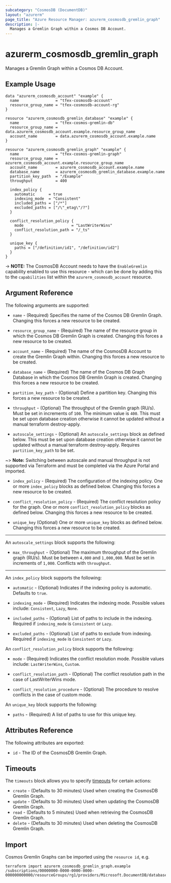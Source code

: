 ```yaml
---
subcategory: "CosmosDB (DocumentDB)"
layout: "azurerm"
page_title: "Azure Resource Manager: azurerm_cosmosdb_gremlin_graph"
description: |-
  Manages a Gremlin Graph within a Cosmos DB Account.
---
```


# azurerm_cosmosdb_gremlin_graph

Manages a Gremlin Graph within a Cosmos DB Account.

## Example Usage

```hcl
data "azurerm_cosmosdb_account" "example" {
  name                = "tfex-cosmosdb-account"
  resource_group_name = "tfex-cosmosdb-account-rg"
}

resource "azurerm_cosmosdb_gremlin_database" "example" {
  name                = "tfex-cosmos-gremlin-db"
  resource_group_name = data.azurerm_cosmosdb_account.example.resource_group_name
  account_name        = data.azurerm_cosmosdb_account.example.name
}

resource "azurerm_cosmosdb_gremlin_graph" "example" {
  name                = "tfex-cosmos-gremlin-graph"
  resource_group_name = azurerm_cosmosdb_account.example.resource_group_name
  account_name        = azurerm_cosmosdb_account.example.name
  database_name       = azurerm_cosmosdb_gremlin_database.example.name
  partition_key_path  = "/Example"
  throughput          = 400

  index_policy {
    automatic      = true
    indexing_mode  = "Consistent"
    included_paths = ["/*"]
    excluded_paths = ["/\"_etag\"/?"]
  }

  conflict_resolution_policy {
    mode                     = "LastWriterWins"
    conflict_resolution_path = "/_ts"
  }

  unique_key {
    paths = ["/definition/id1", "/definition/id2"]
  }
}
```

-> **NOTE:** The CosmosDB Account needs to have the `EnableGremlin` capability enabled to use this resource - which can be done by adding this to the `capabilities` list within the `azurerm_cosmosdb_account` resource.

## Argument Reference

The following arguments are supported:

* `name` - (Required) Specifies the name of the Cosmos DB Gremlin Graph. Changing this forces a new resource to be created.

* `resource_group_name` - (Required) The name of the resource group in which the Cosmos DB Gremlin Graph is created. Changing this forces a new resource to be created.

* `account_name` - (Required) The name of the CosmosDB Account to create the Gremlin Graph within. Changing this forces a new resource to be created.

* `database_name` - (Required) The name of the Cosmos DB Graph Database in which the Cosmos DB Gremlin Graph is created. Changing this forces a new resource to be created.

* `partition_key_path` - (Optional) Define a partition key. Changing this forces a new resource to be created.

* `throughput` - (Optional) The throughput of the Gremlin graph (RU/s). Must be set in increments of `100`. The minimum value is `400`. This must be set upon database creation otherwise it cannot be updated without a manual terraform destroy-apply.

* `autoscale_settings` - (Optional) An `autoscale_settings` block as defined below. This must be set upon database creation otherwise it cannot be updated without a manual terraform destroy-apply. Requires `partition_key_path` to be set.

~> **Note:** Switching between autoscale and manual throughput is not supported via Terraform and must be completed via the Azure Portal and imported. 

* `index_policy` - (Required) The configuration of the indexing policy. One or more `index_policy` blocks as defined below. Changing this forces a new resource to be created.

* `conflict_resolution_policy` - (Required) The conflict resolution policy for the graph. One or more `conflict_resolution_policy` blocks as defined below. Changing this forces a new resource to be created.

* `unique_key` (Optional) One or more `unique_key` blocks as defined below. Changing this forces a new resource to be created.

---

An `autoscale_settings` block supports the following:

* `max_throughput` - (Optional) The maximum throughput of the Gremlin graph (RU/s). Must be between `4,000` and `1,000,000`. Must be set in increments of `1,000`. Conflicts with `throughput`.

---

An `index_policy` block supports the following:

* `automatic` - (Optional) Indicates if the indexing policy is automatic. Defaults to `true`.

* `indexing_mode` - (Required) Indicates the indexing mode. Possible values include: `Consistent`, `Lazy`, `None`.

* `included_paths` - (Optional) List of paths to include in the indexing. Required if `indexing_mode` is `Consistent` or `Lazy`.

* `excluded_paths` - (Optional) List of paths to exclude from indexing. Required if `indexing_mode` is `Consistent` or `Lazy`.

An `conflict_resolution_policy` block supports the following:

* `mode` - (Required) Indicates the conflict resolution mode. Possible values include: `LastWriterWins`, `Custom`.

* `conflict_resolution_path` - (Optional) The conflict resolution path in the case of LastWriterWins mode.

* `conflict_resolution_procedure` - (Optional) The procedure to resolve conflicts in the case of custom mode.

An `unique_key` block supports the following:

* `paths` - (Required) A list of paths to use for this unique key.

## Attributes Reference

The following attributes are exported:

* `id` - The ID of the CosmosDB Gremlin Graph.

## Timeouts

The `timeouts` block allows you to specify [timeouts](https://www.terraform.io/docs/configuration/resources.html#timeouts) for certain actions:

* `create` - (Defaults to 30 minutes) Used when creating the CosmosDB Gremlin Graph.
* `update` - (Defaults to 30 minutes) Used when updating the CosmosDB Gremlin Graph.
* `read` - (Defaults to 5 minutes) Used when retrieving the CosmosDB Gremlin Graph.
* `delete` - (Defaults to 30 minutes) Used when deleting the CosmosDB Gremlin Graph.

## Import

Cosmos Gremlin Graphs can be imported using the `resource id`, e.g.

```shell
terraform import azurerm_cosmosdb_gremlin_graph.example /subscriptions/00000000-0000-0000-0000-000000000000/resourceGroups/rg1/providers/Microsoft.DocumentDB/databaseAccounts/account1/gremlinDatabases/db1/graphs/graphs1
```

